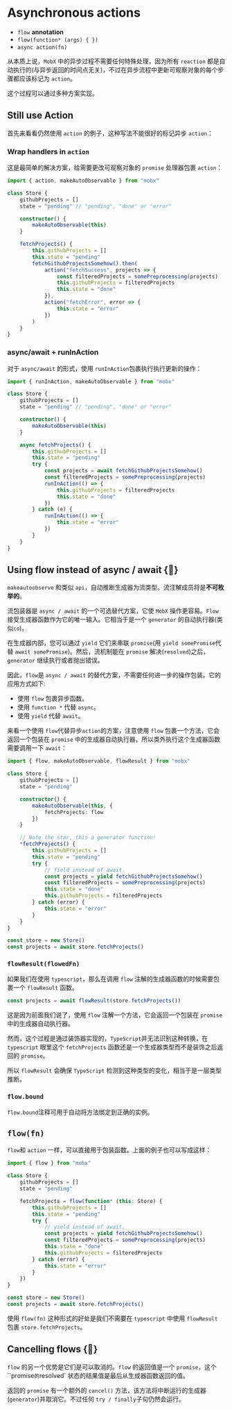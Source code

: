 # Asynchronous actions

- `flow` **annotation**
- `flow(function* (args) { })`
- `async action(fn)`

从本质上说，`MobX` 中的异步过程不需要任何特殊处理，因为所有 `reaction` 都是自动执行的(与异步返回的时间点无关)，不过在异步流程中更新可观察对象的每个步骤都应该标记为 `action`。

这个过程可以通过多种方案实现。

## Still use Action

首先来看看仍然使用 `action` 的例子，这种写法不能很好的标记异步 `action`：

### Wrap handlers in `action`

这是最简单的解决方案，给需要更改可观察对象的 `promise` 处理器包裹 `action`：

```ts
import { action, makeAutoObservable } from "mobx"

class Store {
    githubProjects = []
    state = "pending" // "pending", "done" or "error"

    constructor() {
        makeAutoObservable(this)
    }

    fetchProjects() {
        this.githubProjects = []
        this.state = "pending"
        fetchGithubProjectsSomehow().then(
            action("fetchSuccess", projects => {
                const filteredProjects = somePreprocessing(projects)
                this.githubProjects = filteredProjects
                this.state = "done"
            }),
            action("fetchError", error => {
                this.state = "error"
            })
        )
    }
}
```

### async/await + runInAction

对于 `async/await` 的形式，使用 `runInAction`包裹执行执行更新的操作：

```ts
import { runInAction, makeAutoObservable } from "mobx"

class Store {
    githubProjects = []
    state = "pending" // "pending", "done" or "error"

    constructor() {
        makeAutoObservable(this)
    }

    async fetchProjects() {
        this.githubProjects = []
        this.state = "pending"
        try {
            const projects = await fetchGithubProjectsSomehow()
            const filteredProjects = somePreprocessing(projects)
            runInAction(() => {
                this.githubProjects = filteredProjects
                this.state = "done"
            })
        } catch (e) {
            runInAction(() => {
                this.state = "error"
            })
        }
    }
}
```

## Using flow instead of async / await {🚀}

`makeautoobserve` 和类似 `api`，自动推断生成器为流类型。流注解成员将是**不可枚举的**。

流包装器是 `async / await` 的一个可选替代方案，它使 `MobX` 操作更容易。`Flow` 接受生成器函数作为它的唯一输入。它相当于是一个 `generator` 的自动执行器(类似`co`)。

在生成器内部，您可以通过 `yield` 它们来串联 `promise`(用 `yield somePromise`代替 `await somePromise`)。然后，流机制能在 `promise` 解决(`resolved`)之后，`generator` 继续执行或者抛出错误。

因此，`flow`是 `async / await` 的替代方案，不需要任何进一步的操作包装。它的应用方式如下:

+ 使用 `flow` 包裹异步函数。
+ 使用 `function *` 代替 `async`。
+ 使用 `yield` 代替 `await`。

来看一个使用 `flow`代替异步`action`的方案，注意使用 `flow` 包裹一个方法，它会返回一个包装在 `promise` 中的生成器自动执行器，所以类外执行这个生成器函数需要调用一下 `await`：

```ts
import { flow, makeAutoObservable, flowResult } from "mobx"

class Store {
    githubProjects = []
    state = "pending"

    constructor() {
        makeAutoObservable(this, {
            fetchProjects: flow
        })
    }

    // Note the star, this a generator function!
    *fetchProjects() {
        this.githubProjects = []
        this.state = "pending"
        try {
            // Yield instead of await.
            const projects = yield fetchGithubProjectsSomehow()
            const filteredProjects = somePreprocessing(projects)
            this.state = "done"
            this.githubProjects = filteredProjects
        } catch (error) {
            this.state = "error"
        }
    }
}

const store = new Store()
const projects = await store.fetchProjects()
```

### `flowResult(flowedFn)`

如果我们在使用 `typescript`，那么在调用 `flow` 注解的生成器函数的时候需要包裹一个 `flowResult` 函数。

```ts
const projects = await flowResult(store.fetchProjects())
```

这是因为前面我们说了，使用 `flow` 注解一个方法，它会返回一个包装在 `promise` 中的生成器自动执行器。

然而，这个过程是通过装饰器实现的，`TypeScript`并无法识别这种转换，在 `typescript` 眼里这个 `fetchProjects` 函数还是一个生成器类型而不是装饰之后返回的 `promise`。

所以 `flowResult` 会确保 `TypeScript` 检测到这种类型的变化，相当于是一层类型推断。

### `flow.bound`

`flow.bound`注释可用于自动将方法绑定到正确的实例。

## `flow(fn)`

`flow`和 `action` 一样，可以直接用于包装函数。上面的例子也可以写成这样：

```ts
import { flow } from "mobx"

class Store {
    githubProjects = []
    state = "pending"

    fetchProjects = flow(function* (this: Store) {
        this.githubProjects = []
        this.state = "pending"
        try {
            // yield instead of await.
            const projects = yield fetchGithubProjectsSomehow()
            const filteredProjects = somePreprocessing(projects)
            this.state = "done"
            this.githubProjects = filteredProjects
        } catch (error) {
            this.state = "error"
        }
    })
}

const store = new Store()
const projects = await store.fetchProjects()
```

使用 `flow(fn)` 这种形式的好处是我们不需要在 `typescript` 中使用 `flowResult` 包裹 `store.fetchProjects`。

## Cancelling flows {🚀}

`flow` 的另一个优势是它们是可以取消的。`flow` 的返回值是一个 `promise`，这个 ``promise` 的 `resolved` 状态的结果值是最后从生成器函数返回的值。

返回的 `promise` 有一个额外的 `cancel()` 方法，该方法将中断运行的生成器(`generator`)并取消它。不过任何 `try / finally`子句仍然会运行。


